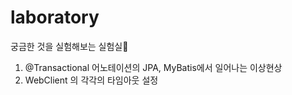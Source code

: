 # laboratory
궁금한 것을 실험해보는 실험실🧪

1. @Transactional 어노테이션의 JPA, MyBatis에서 일어나는 이상현상
2. WebClient 의 각각의 타임아웃 설정
